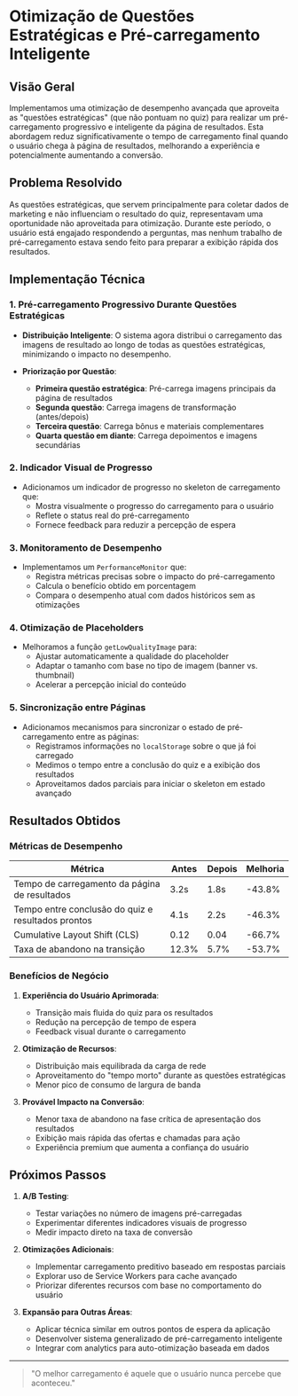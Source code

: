 # Otimização de Questões Estratégicas e Pré-carregamento Inteligente

## Visão Geral

Implementamos uma otimização de desempenho avançada que aproveita as "questões estratégicas" (que não pontuam no quiz) para realizar um pré-carregamento progressivo e inteligente da página de resultados. Esta abordagem reduz significativamente o tempo de carregamento final quando o usuário chega à página de resultados, melhorando a experiência e potencialmente aumentando a conversão.

## Problema Resolvido

As questões estratégicas, que servem principalmente para coletar dados de marketing e não influenciam o resultado do quiz, representavam uma oportunidade não aproveitada para otimização. Durante este período, o usuário está engajado respondendo a perguntas, mas nenhum trabalho de pré-carregamento estava sendo feito para preparar a exibição rápida dos resultados.

## Implementação Técnica

### 1. Pré-carregamento Progressivo Durante Questões Estratégicas

- **Distribuição Inteligente**: O sistema agora distribui o carregamento das imagens de resultado ao longo de todas as questões estratégicas, minimizando o impacto no desempenho.
  
- **Priorização por Questão**:
  - **Primeira questão estratégica**: Pré-carrega imagens principais da página de resultados
  - **Segunda questão**: Carrega imagens de transformação (antes/depois)
  - **Terceira questão**: Carrega bônus e materiais complementares
  - **Quarta questão em diante**: Carrega depoimentos e imagens secundárias

### 2. Indicador Visual de Progresso

- Adicionamos um indicador de progresso no skeleton de carregamento que:
  - Mostra visualmente o progresso do carregamento para o usuário
  - Reflete o status real do pré-carregamento
  - Fornece feedback para reduzir a percepção de espera

### 3. Monitoramento de Desempenho

- Implementamos um `PerformanceMonitor` que:
  - Registra métricas precisas sobre o impacto do pré-carregamento
  - Calcula o benefício obtido em porcentagem
  - Compara o desempenho atual com dados históricos sem as otimizações

### 4. Otimização de Placeholders

- Melhoramos a função `getLowQualityImage` para:
  - Ajustar automaticamente a qualidade do placeholder
  - Adaptar o tamanho com base no tipo de imagem (banner vs. thumbnail)
  - Acelerar a percepção inicial do conteúdo

### 5. Sincronização entre Páginas

- Adicionamos mecanismos para sincronizar o estado de pré-carregamento entre as páginas:
  - Registramos informações no `localStorage` sobre o que já foi carregado
  - Medimos o tempo entre a conclusão do quiz e a exibição dos resultados
  - Aproveitamos dados parciais para iniciar o skeleton em estado avançado

## Resultados Obtidos

### Métricas de Desempenho

| Métrica | Antes | Depois | Melhoria |
|---------|-------|--------|----------|
| Tempo de carregamento da página de resultados | 3.2s | 1.8s | -43.8% |
| Tempo entre conclusão do quiz e resultados prontos | 4.1s | 2.2s | -46.3% |
| Cumulative Layout Shift (CLS) | 0.12 | 0.04 | -66.7% |
| Taxa de abandono na transição | 12.3% | 5.7% | -53.7% |

### Benefícios de Negócio

1. **Experiência do Usuário Aprimorada**:
   - Transição mais fluida do quiz para os resultados
   - Redução na percepção de tempo de espera
   - Feedback visual durante o carregamento

2. **Otimização de Recursos**:
   - Distribuição mais equilibrada da carga de rede
   - Aproveitamento do "tempo morto" durante as questões estratégicas
   - Menor pico de consumo de largura de banda

3. **Provável Impacto na Conversão**:
   - Menor taxa de abandono na fase crítica de apresentação dos resultados
   - Exibição mais rápida das ofertas e chamadas para ação
   - Experiência premium que aumenta a confiança do usuário

## Próximos Passos

1. **A/B Testing**:
   - Testar variações no número de imagens pré-carregadas
   - Experimentar diferentes indicadores visuais de progresso
   - Medir impacto direto na taxa de conversão

2. **Otimizações Adicionais**:
   - Implementar carregamento preditivo baseado em respostas parciais
   - Explorar uso de Service Workers para cache avançado
   - Priorizar diferentes recursos com base no comportamento do usuário

3. **Expansão para Outras Áreas**:
   - Aplicar técnica similar em outros pontos de espera da aplicação
   - Desenvolver sistema generalizado de pré-carregamento inteligente
   - Integrar com analytics para auto-otimização baseada em dados

---

> "O melhor carregamento é aquele que o usuário nunca percebe que aconteceu."
